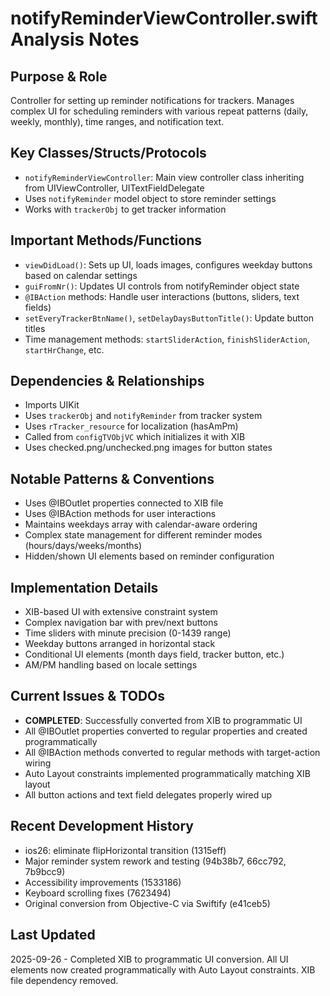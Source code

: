 # notifyReminderViewController.swift Analysis Notes

## Purpose & Role
Controller for setting up reminder notifications for trackers. Manages complex UI for scheduling reminders with various repeat patterns (daily, weekly, monthly), time ranges, and notification text.

## Key Classes/Structs/Protocols
- `notifyReminderViewController`: Main view controller class inheriting from UIViewController, UITextFieldDelegate
- Uses `notifyReminder` model object to store reminder settings
- Works with `trackerObj` to get tracker information

## Important Methods/Functions
- `viewDidLoad()`: Sets up UI, loads images, configures weekday buttons based on calendar settings
- `guiFromNr()`: Updates UI controls from notifyReminder object state
- `@IBAction` methods: Handle user interactions (buttons, sliders, text fields)
- `setEveryTrackerBtnName()`, `setDelayDaysButtonTitle()`: Update button titles
- Time management methods: `startSliderAction`, `finishSliderAction`, `startHrChange`, etc.

## Dependencies & Relationships
- Imports UIKit
- Uses `trackerObj` and `notifyReminder` from tracker system
- Uses `rTracker_resource` for localization (hasAmPm)
- Called from `configTVObjVC` which initializes it with XIB
- Uses checked.png/unchecked.png images for button states

## Notable Patterns & Conventions
- Uses @IBOutlet properties connected to XIB file
- Uses @IBAction methods for user interactions
- Maintains weekdays array with calendar-aware ordering
- Complex state management for different reminder modes (hours/days/weeks/months)
- Hidden/shown UI elements based on reminder configuration

## Implementation Details
- XIB-based UI with extensive constraint system
- Complex navigation bar with prev/next buttons
- Time sliders with minute precision (0-1439 range)
- Weekday buttons arranged in horizontal stack
- Conditional UI elements (month days field, tracker button, etc.)
- AM/PM handling based on locale settings

## Current Issues & TODOs
- **COMPLETED**: Successfully converted from XIB to programmatic UI
- All @IBOutlet properties converted to regular properties and created programmatically
- All @IBAction methods converted to regular methods with target-action wiring
- Auto Layout constraints implemented programmatically matching XIB layout
- All button actions and text field delegates properly wired up

## Recent Development History
- ios26: eliminate flipHorizontal transition (1315eff)
- Major reminder system rework and testing (94b38b7, 66cc792, 7b9bcc9)
- Accessibility improvements (1533186)
- Keyboard scrolling fixes (7623494)
- Original conversion from Objective-C via Swiftify (e41ceb5)

## Last Updated
2025-09-26 - Completed XIB to programmatic UI conversion. All UI elements now created programmatically with Auto Layout constraints. XIB file dependency removed.